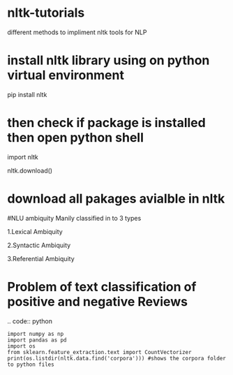 # nltk-tutorials
different methods to impliment nltk tools for NLP

# install nltk library using on python virtual environment
pip install nltk

# then check if package is installed then open python shell
 import nltk 
 
 nltk.download()
 
 # download all pakages avialble in nltk
 
 
#NLU ambiquity
 Manily classified in to 3 types
 
  1.Lexical Ambiquity
  
  2.Syntactic Ambiquity
  
  3.Referential Ambiquity
  
  
  # Problem of text classification of positive and negative Reviews

.. code:: python

  
    import numpy as np
    import pandas as pd
    import os
    from sklearn.feature_extraction.text import CountVectorizer 
    print(os.listdir(nltk.data.find('corpora'))) #shows the corpora folder to python files
 
